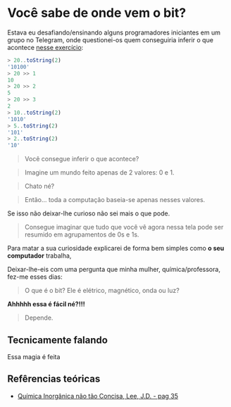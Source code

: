 # Você sabe de onde vem o bit?

Estava eu desafiando/ensinando alguns programadores iniciantes em um grupo no Telegram, onde questionei-os quem conseguiria inferir o que acontece [nesse exercício](https://github.com/Webschool-io/JavaScript-Obrigatorio/blob/master/docs/bitwise.md):

```js
> 20..toString(2)
'10100'
> 20 >> 1
10
> 20 >> 2
5
> 20 >> 3
2
> 10..toString(2)
'1010'
> 5..toString(2)
'101'
> 2..toString(2)
'10'
``` 

> Você consegue inferir o que acontece?



> Imagine um mundo feito apenas de 2 valores: 0 e 1.

> Chato né?

> Então... toda a computação baseia-se apenas nesses valores.

Se isso não deixar-lhe curioso não sei mais o que pode.

> Consegue imaginar que tudo que você vê agora nessa tela pode ser resumido em agrupamentos de 0s e 1s.

Para matar a sua curiosidade explicarei de forma bem simples como **o seu computador** trabalha, 

Deixar-lhe-eis com uma pergunta que minha mulher, química/professora, fez-me esses dias:

> O que é o bit? Ele é elétrico, magnético, onda ou luz?

**Ahhhhh essa é fácil né?!!!**

> Depende.

## Tecnicamente falando

Essa magia é feita 


## Refêrencias teóricas

- [Química Inorgânica não tão Concisa, Lee, J.D. - pag 35]() 
